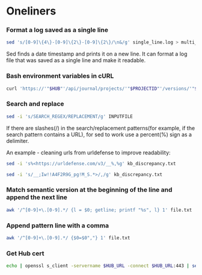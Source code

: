 # Oneliners

### Format a log saved as a single line
```bash
sed 's/[0-9]\{4\}-[0-9]\{2\}-[0-9]\{2\}/\n&/g' single_line.log > multi_line.log
```

Sed finds a date timestamp and prints it on a new line. It can format a log file that was saved as a single line and make it readable.

### Bash environment variables in cURL

```bash
curl 'https://'"$HUB"'/api/journal/projects/'"$PROJECTID"'/versions/'"$VERSIONID"'?offset=0&limit=50&sort=timestamp%20DESC'  -H 'Cookie: AUTHORIZATION_BEARER='"$AUTHORIZATION_BEARER" | jq | less
```

### Search and replace

```bash
sed -i 's/SEARCH_REGEX/REPLACEMENT/g' INPUTFILE
```

If there are slashes(/) in the search/replacement patterns(for example, if the search pattern contains a URL), for sed to work use a percent(%) sign as a delimiter.

An example - cleaning urls from urldefense to improve readability:

```bash
sed -i 's%<https://urldefense.com/v3/__%,%g' kb_discrepancy.txt
```



```bash
sed -i 's/__;Iw!!A4F2R9G_pg!M_S.*>/,/g' kb_discrepancy.txt
```


### Match semantic version at the beginning of the line and append the next line

```bash
awk '/^[0-9]+\.[0-9].*/ {l = $0; getline; printf "%s", l} 1' file.txt
```

### Append pattern line with a comma

```bash
awk '/^[0-9]+\.[0-9].*/ {$0=$0","} 1' file.txt
```

### Get Hub cert

```bash
echo | openssl s_client -servername $HUB_URL -connect $HUB_URL:443 | sed -ne '/-BEGIN CERTIFICATE-/,/-END CERTIFICATE-/p' > certificate.crt
```

